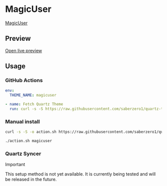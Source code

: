 # MagicUser

[MagicUser](https://www.github.com/drbap)

## Preview

[Open live preview](https://quartz-themes.github.io/magicuser/)

## Usage

### GitHub Actions

```yaml
env:
  THEME_NAME: magicuser
```

```yaml
- name: Fetch Quartz Theme
  run: curl -s -S https://raw.githubusercontent.com/saberzero1/quartz-themes/master/action.sh | bash -s -- $THEME_NAME
```

### Manual install

```bash
curl -s -S -o action.sh https://raw.githubusercontent.com/saberzero1/quartz-themes/master/action.sh

./action.sh magicuser
```

### Quartz Syncer

> [!IMPORTANT]
> This setup method is not yet available. It is currently being tested and will be released in the future.
